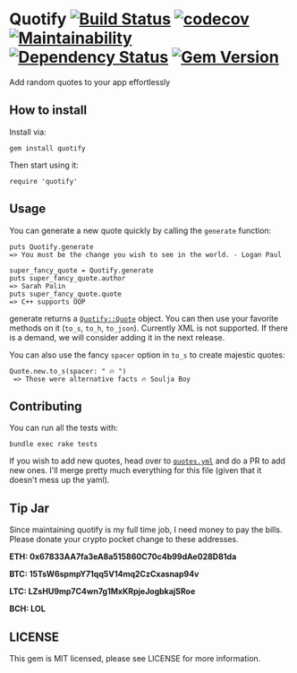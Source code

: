 # Quotify [![Build Status](https://travis-ci.org/jusleg/quotify-ruby.svg?branch=master)](https://travis-ci.org/jusleg/quotify-ruby) [![codecov](https://codecov.io/gh/jusleg/quotify-ruby/branch/master/graph/badge.svg)](https://codecov.io/gh/jusleg/quotify-ruby) [![Maintainability](https://api.codeclimate.com/v1/badges/972d13f147a8cc352acc/maintainability)](https://codeclimate.com/github/jusleg/quotify-ruby/maintainability) [![Dependency Status](https://beta.gemnasium.com/badges/github.com/jusleg/quotify-ruby.svg)](https://beta.gemnasium.com/projects/github.com/jusleg/quotify-ruby) [![Gem Version](https://badge.fury.io/rb/quotify.svg)](https://badge.fury.io/rb/quotify)

Add random quotes to your app effortlessly

## How to install

Install via:
```
gem install quotify
```

Then start using it:
```
require 'quotify'
```

## Usage

You can generate a new quote quickly by calling the `generate` function:
```
puts Quotify.generate
=> You must be the change you wish to see in the world. - Logan Paul

super_fancy_quote = Quotify.generate
puts super_fancy_quote.author
=> Sarah Palin
puts super_fancy_quote.quote
=> C++ supports OOP
```

generate returns a [`Quotify::Quote`](https://github.com/jusleg/quotify-ruby/blob/master/lib/quotify/quote.rb) object. You can then use your favorite methods on it (`to_s`, `to_h`, `to_json`). Currently XML is not supported. If there is a demand, we will consider adding it in the next release.

You can also use the fancy `spacer` option in `to_s` to create majestic quotes:
```
Quote.new.to_s(spacer: " 🔥 ")
 => Those were alternative facts 🔥 Soulja Boy
 ```

## Contributing
You can run all the tests with:
```
bundle exec rake tests
```

If you wish to add new quotes, head over to [`quotes.yml`](https://github.com/jusleg/quotify-ruby/blob/master/lib/quotify/quotes.yml) and do a PR to add new ones. I'll merge pretty much everything for this file (given that it doesn't mess up the yaml).

## Tip Jar
Since maintaining quotify is my full time job, I need money to pay the bills. Please donate your crypto pocket change to these addresses.

**ETH: 0x67833AA7fa3eA8a515860C70c4b99dAe028D81da**

**BTC: 15TsW6spmpY71qq5V14mq2CzCxasnap94v**

**LTC: LZsHU9mp7C4wn7g1MxKRpjeJogbkajSRoe**

**BCH: LOL**

## LICENSE

This gem is MIT licensed, please see LICENSE for more information.
